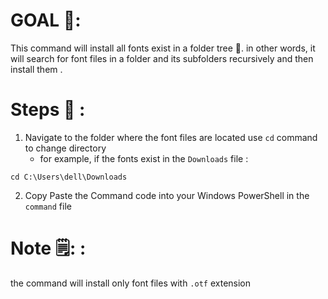 
# GOAL 🎯: 


This command will install all fonts exist in a folder tree 📁. in other words,  it will search for font files  in a folder and its subfolders recursively and then install them .

# Steps 📓 :  

1. Navigate to the folder where the font files are located 
use `cd` command to change directory 
   - for example, if the fonts exist in the `Downloads` file : 
```shell
cd C:\Users\dell\Downloads
```
2. Copy Paste the Command code into your Windows PowerShell  in the `command` file 

# Note 🗒️: : 
the command will install only font files with `.otf` extension 
